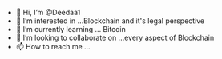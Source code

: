 - 👋 Hi, I’m @Deedaa1
- 👀 I’m interested in ...Blockchain and it's legal perspective
- 🌱 I’m currently learning ... Bitcoin
- 💞️ I’m looking to collaborate on ...every aspect of Blockchain
- 📫 How to reach me ...

<!---
Deedaa1/Deedaa1 is a ✨ special ✨ repository because its `README.md` (this file) appears on your GitHub profile.
You can click the Preview link to take a look at your changes.
--->
